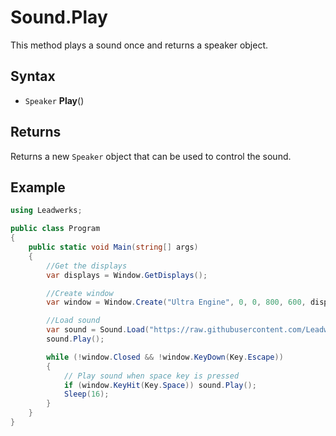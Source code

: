 # Sound.Play

This method plays a sound once and returns a speaker object.

## Syntax

- `Speaker` **Play**()

## Returns

Returns a new `Speaker` object that can be used to control the sound.

## Example

```csharp
using Leadwerks;

public class Program
{
    public static void Main(string[] args)
    {
        //Get the displays
        var displays = Window.GetDisplays();

        //Create window
        var window = Window.Create("Ultra Engine", 0, 0, 800, 600, displays[0], WindowStyle.Titlebar | WindowStyle.Center);

        //Load sound
        var sound = Sound.Load("https://raw.githubusercontent.com/Leadwerks/Documentation/master/Assets/Sound/notification.wav");
        sound.Play();

        while (!window.Closed && !window.KeyDown(Key.Escape))
        {
            // Play sound when space key is pressed
            if (window.KeyHit(Key.Space)) sound.Play();
            Sleep(16);
        }
    }
}
```
